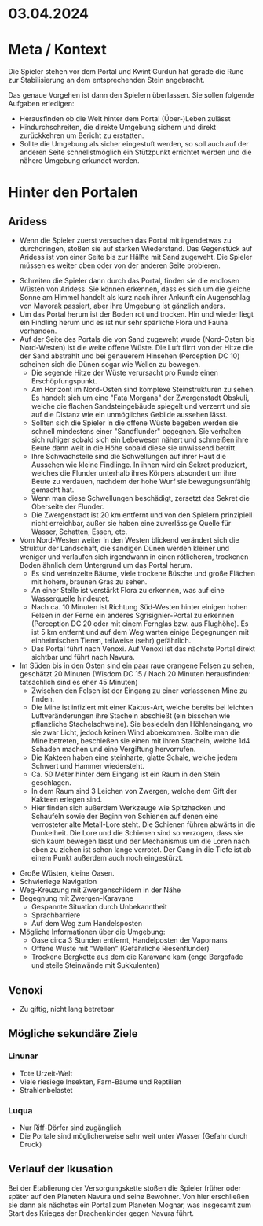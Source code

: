 # 03.04.2024

# Meta / Kontext

Die Spieler stehen vor dem Portal und Kwint Gurdun hat gerade die Rune zur Stabilisierung an dem entsprechenden Stein angebracht. 

Das genaue Vorgehen ist dann den Spielern überlassen. Sie sollen folgende Aufgaben erledigen:
* Herausfinden ob die Welt hinter dem Portal (Über-)Leben zulässt
* Hindurchschreiten, die direkte Umgebung sichern und direkt zurückkehren um Bericht zu erstatten.
* Sollte die Umgebung als sicher eingestuft werden, so soll auch auf der anderen Seite schnellstmöglich ein Stützpunkt errichtet werden und die nähere Umgebung erkundet werden.

# Hinter den Portalen

## Aridess

* Wenn die Spieler zuerst versuchen das Portal mit irgendetwas zu durchdringen, stoßen sie auf starken Wiederstand. Das Gegenstück auf Aridess ist von einer Seite bis zur Hälfte mit Sand zugeweht. Die Spieler müssen es weiter oben oder von der anderen Seite probieren.
<!-- TODO: Wie wird verhindert dass unbelebte Dinge (Sand, Wasser, Gase) immer wieder durch die Portale gelangen, ohne dass dies verhindert dass Lebewesen die Portale durchschreiten? -->
* Schreiten die Spieler dann durch das Portal, finden sie die endlosen Wüsten von Aridess. Sie können erkennen, dass es sich um die gleiche Sonne am Himmel handelt als kurz nach ihrer Ankunft ein Augenschlag von Mavorak passiert, aber ihre Umgebung ist gänzlich anders. 
* Um das Portal herum ist der Boden rot und trocken. Hin und wieder liegt ein Findling herum und es ist nur sehr spärliche Flora und Fauna vorhanden.
* Auf der Seite des Portals die von Sand zugeweht wurde (Nord-Osten bis Nord-Westen) ist die weite offene Wüste. Die Luft flirrt von der Hitze die der Sand abstrahlt und bei genauerem Hinsehen (Perception DC 10) scheinen sich die Dünen sogar wie Wellen zu bewegen.
    * Die segende Hitze der Wüste verursacht pro Runde einen Erschöpfungspunkt.
    * Am Horizont im Nord-Osten sind komplexe Steinstrukturen zu sehen. Es handelt sich um eine "Fata Morgana" der Zwergenstadt Obskuli, welche die flachen Sandsteingebäude spiegelt und verzerrt und sie auf die Distanz wie ein unmögliches Gebilde aussehen lässt.
    * Sollten sich die Spieler in die offene Wüste begeben werden sie schnell mindestens einer "Sandflunder" begegnen. Sie verhalten sich ruhiger sobald sich ein Lebewesen nähert und schmeißen ihre Beute dann weit in die Höhe sobald diese sie unwissend betritt.
    * Ihre Schwachstelle sind die Schwellungen auf ihrer Haut die Aussehen wie kleine Findlinge. In ihnen wird ein Sekret produziert, welches die Flunder unterhalb ihres Körpers absondert um ihre Beute zu verdauen, nachdem der hohe Wurf sie bewegungsunfähig gemacht hat.
    * Wenn man diese Schwellungen beschädigt, zersetzt das Sekret die Oberseite der Flunder.
    * Die Zwergenstadt ist 20 km entfernt und von den Spielern prinzipiell nicht erreichbar, außer sie haben eine zuverlässige Quelle für Wasser, Schatten, Essen, etc.
* Vom Nord-Westen weiter in den Westen blickend verändert sich die Struktur der Landschaft, die sandigen Dünen werden kleiner und weniger und verlaufen sich irgendwann in einen rötlicheren, trockenen Boden ähnlich dem Untergrund um das Portal herum.
    * Es sind vereinzelte Bäume, viele trockene Büsche und große Flächen mit hohem, braunen Gras zu sehen.
    * An einer Stelle ist verstärkt Flora zu erkennen, was auf eine Wasserquelle hindeutet.
    * Nach ca. 10 Minuten ist Richtung Süd-Westen hinter einigen hohen Felsen in der Ferne ein anderes Sgrisignier-Portal zu erkennen (Perception DC 20 oder mit einem Fernglas bzw. aus Flughöhe). Es ist 5 km entfernt und auf dem Weg warten einige Begegnungen mit einheimischen Tieren, teilweise (sehr) gefährlich.
    * Das Portal führt nach Venoxi. Auf Venoxi ist das nächste Portal direkt sichtbar und führt nach Navura.
* Im Süden bis in den Osten sind ein paar raue orangene Felsen zu sehen, geschätzt 20 Minuten (Wisdom DC 15 / Nach 20 Minuten herausfinden: tatsächlich sind es eher 45 Minuten)
    * Zwischen den Felsen ist der Eingang zu einer verlassenen Mine zu finden.
    * Die Mine ist infiziert mit einer Kaktus-Art, welche bereits bei leichten Luftveränderungen ihre Stacheln abschießt (ein bisschen wie pflanzliche Stachelschweine). Sie besiedeln den Höhleneingang, wo sie zwar Licht, jedoch keinen Wind abbekommen. Sollte man die Mine betreten, beschießen sie einen mit ihren Stacheln, welche 1d4 Schaden machen und eine Vergiftung hervorrufen.
    * Die Kakteen haben eine steinharte, glatte Schale, welche jedem Schwert und Hammer wiedersteht.
    <!-- TODO: Wie können die Katkeen eine ernste Herausfoderung darstellen die nicht zu einfach zu beseitigen ist, aber trotzdem von den Spieler überwunden werden kann? -->
    * Ca. 50 Meter hinter dem Eingang ist ein Raum in den Stein geschlagen. 
    * In dem Raum sind 3 Leichen von Zwergen, welche dem Gift der Kakteen erlegen sind.
    <!-- TODO: Loot (vermutlich Edelsteine, da es sich um eine Edelstein-Mine handelt) -->
    * Hier finden sich außerdem Werkzeuge wie Spitzhacken und Schaufeln sowie der Beginn von Schienen auf denen eine verrosteter alte Metall-Lore steht. Die Schienen führen abwärts in die Dunkelheit. Die Lore und die Schienen sind so verzogen, dass sie sich kaum bewegen lässt und der Mechanismus um die Loren nach oben zu ziehen ist schon lange verrotet. Der Gang in die Tiefe ist ab einem Punkt außerdem auch noch eingestürzt.

<!-- TODO: Das folgende einsortieren -->
* Große Wüsten, kleine Oasen.
* Schwieriege Navigation
* Weg-Kreuzung mit Zwergenschildern in der Nähe 
* Begegnung mit Zwergen-Karavane
    * Gespannte Situation durch Unbekanntheit
    * Sprachbarriere
    * Auf dem Weg zum Handelsposten 
* Mögliche Informationen über die Umgebung:
    * Oase circa 3 Stunden entfernt, Handelposten der Vapornans
    * Offene Wüste mit "Wellen" (Gefährliche Riesenflunder)
    * Trockene Bergkette aus dem die Karawane kam (enge Bergpfade und steile Steinwände mit Sukkulenten)

## Venoxi
* Zu giftig, nicht lang betretbar

## Mögliche sekundäre Ziele

### Linunar
* Tote Urzeit-Welt
* Viele riesiege Insekten, Farn-Bäume und Reptilien
* Strahlenbelastet

### Luqua
* Nur Riff-Dörfer sind zugänglich
* Die Portale sind möglicherweise sehr weit unter Wasser (Gefahr durch Druck)

## Verlauf der Ikusation

Bei der Etablierung der Versorgungskette stoßen die Spieler früher oder später auf den Planeten Navura und seine Bewohner. Von hier erschließen sie dann als nächstes ein Portal zum Planeten Mognar, was insgesamt zum Start des Krieges der Drachenkinder gegen Navura führt. 

